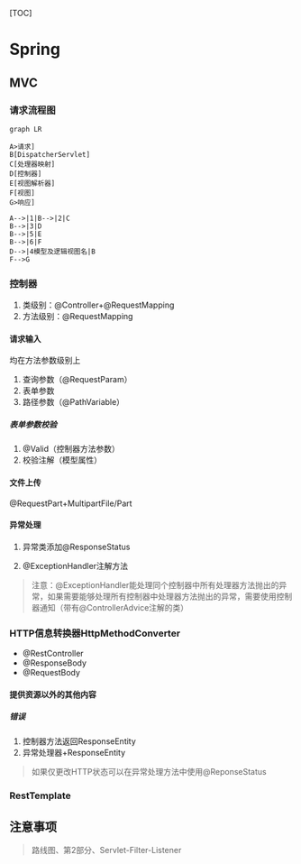 [TOC]

# Spring

## MVC

### 请求流程图

```mermaid
graph LR

A>请求]
B[DispatcherServlet]
C[处理器映射]
D[控制器]
E[视图解析器]
F[视图]
G>响应]

A-->|1|B-->|2|C
B-->|3|D
B-->|5|E
B-->|6|F
D-->|4模型及逻辑视图名|B
F-->G

```

### 控制器

1. 类级别：@Controller+@RequestMapping
2. 方法级别：@RequestMapping

#### 请求输入

均在方法参数级别上

1. 查询参数（@RequestParam）
2. 表单参数
3. 路径参数（@PathVariable）

##### 表单参数校验

1. @Valid（控制器方法参数）
2. 校验注解（模型属性）

#### 文件上传

@RequestPart+MultipartFile/Part

#### 异常处理

1. 异常类添加@ResponseStatus

2. @ExceptionHandler注解方法

> 注意：@ExceptionHandler能处理同个控制器中所有处理器方法抛出的异常，如果需要能够处理所有控制器中处理器方法抛出的异常，需要使用控制器通知（带有@ControllerAdvice注解的类）

### HTTP信息转换器HttpMethodConverter

- @RestController
- @ResponseBody
- @RequestBody

#### 提供资源以外的其他内容

##### 错误

1. 控制器方法返回ResponseEntity
2. 异常处理器+ResponseEntity

> 如果仅更改HTTP状态可以在异常处理方法中使用@ReponseStatus

### RestTemplate


## 注意事项

> 路线图、第2部分、Servlet-Filter-Listener
